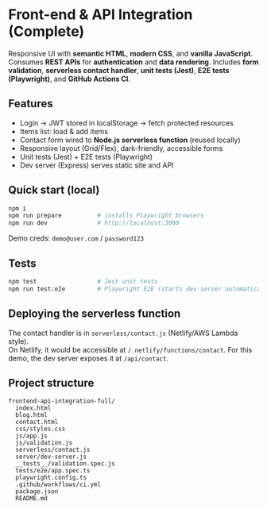 # Front-end & API Integration (Complete)

Responsive UI with **semantic HTML**, **modern CSS**, and **vanilla JavaScript**.  
Consumes **REST APIs** for **authentication** and **data rendering**. Includes **form validation**, **serverless contact handler**, **unit tests (Jest)**, **E2E tests (Playwright)**, and **GitHub Actions CI**.

## Features
- Login → JWT stored in localStorage → fetch protected resources
- Items list: load & add items
- Contact form wired to **Node.js serverless function** (reused locally)
- Responsive layout (Grid/Flex), dark-friendly, accessible forms
- Unit tests (Jest) + E2E tests (Playwright)
- Dev server (Express) serves static site and API

## Quick start (local)
```bash
npm i
npm run prepare          # installs Playwright browsers
npm run dev              # http://localhost:3000
```
Demo creds: `demo@user.com` / `password123`

## Tests
```bash
npm test                 # Jest unit tests
npm run test:e2e         # Playwright E2E (starts dev server automatically)
```

## Deploying the serverless function
The contact handler is in `serverless/contact.js` (Netlify/AWS Lambda style).  
On Netlify, it would be accessible at `/.netlify/functions/contact`. For this demo, the dev server exposes it at `/api/contact`.

## Project structure
```
frontend-api-integration-full/
  index.html
  blog.html
  contact.html
  css/styles.css
  js/app.js
  js/validation.js
  serverless/contact.js
  server/dev-server.js
  __tests__/validation.spec.js
  tests/e2e/app.spec.ts
  playwright.config.ts
  .github/workflows/ci.yml
  package.json
  README.md
```
